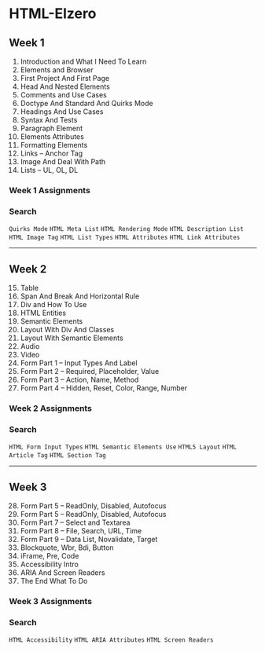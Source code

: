 # HTML-Elzero

## Week 1

  1. Introduction and What I Need To Learn 
  2.  Elements and Browser 
  3.  First Project And First Page 
  4.  Head And Nested Elements 
  5.  Comments and Use Cases 
  6.  Doctype And Standard And Quirks Mode 
  7.  Headings And Use Cases 
  8.  Syntax And Tests 
  9.  Paragraph Element 
  10.  Elements Attributes 
  11.  Formatting Elements 
  12.  Links – Anchor Tag 
  13.  Image And Deal With Path 
  14.  Lists – UL, OL, DL 
  
### Week 1 Assignments 
### Search
```Quirks Mode``` ```HTML Meta List``` ```HTML Rendering Mode``` ```HTML Description List``` ```HTML Image Tag``` ```HTML List Types``` ```HTML Attributes``` ```HTML Link Attributes```

----
  
## Week 2 

  15.  Table 
  16.  Span And Break And Horizontal Rule 
  17.  Div and How To Use 
  18.  HTML Entities 
  19.  Semantic Elements 
  20.  Layout With Div And Classes 
  21.  Layout With Semantic Elements 
  22.  Audio 
  23.  Video 
  24.  Form Part 1 – Input Types And Label 
  25.  Form Part 2 – Required, Placeholder, Value 
  26.  Form Part 3 – Action, Name, Method 
  27.  Form Part 4 – Hidden, Reset, Color, Range, Number 
  
### Week 2 Assignments 
### Search 
```HTML Form Input Types``` ```HTML Semantic Elements Use``` ```HTML5 Layout``` ```HTML Article Tag``` ```HTML Section Tag```

----
  
## Week 3 

28.  Form Part 5 – ReadOnly, Disabled, Autofocus 
29.  Form Part 5 – ReadOnly, Disabled, Autofocus 
30.  Form Part 7 – Select and Textarea 
31.  Form Part 8 – File, Search, URL, Time 
32.  Form Part 9 – Data List, Novalidate, Target 
33.  Blockquote, Wbr, Bdi, Button 
34.  iFrame, Pre, Code 
35.  Accessibility Intro 
36.  ARIA And Screen Readers 
37.  The End What To Do 

### Week 3 Assignments 
### Search 
```HTML Accessibility``` ```HTML ARIA Attributes``` ```HTML Screen Readers```
